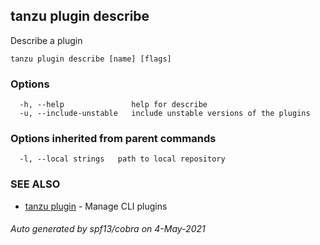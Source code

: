 ## tanzu plugin describe

Describe a plugin

```
tanzu plugin describe [name] [flags]
```

### Options

```
  -h, --help               help for describe
  -u, --include-unstable   include unstable versions of the plugins
```

### Options inherited from parent commands

```
  -l, --local strings   path to local repository
```

### SEE ALSO

* [tanzu plugin](tanzu_plugin.md)     - Manage CLI plugins

###### Auto generated by spf13/cobra on 4-May-2021
